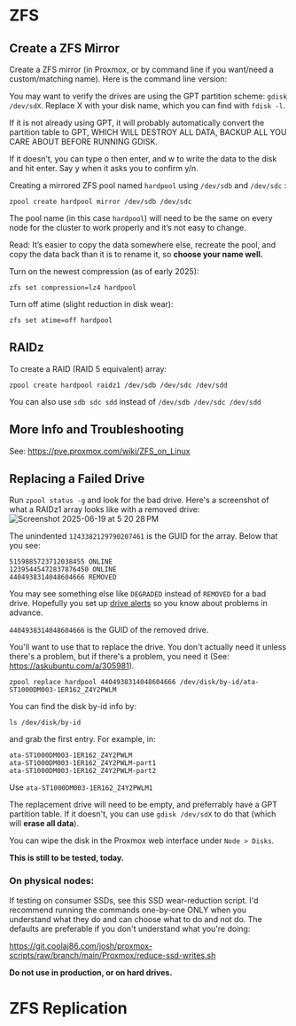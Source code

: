 # ZFS

## Create a ZFS Mirror

Create a ZFS mirror (in Proxmox, or by command line if you want/need a custom/matching name). Here is the command line version:

You may want to verify the drives are using the GPT partition scheme: `gdisk /dev/sdX`. Replace X with your disk name, which you can find with `fdisk -l`.

If it is not already using GPT, it will probably automatically convert the partition table to GPT, WHICH WILL DESTROY ALL DATA, BACKUP ALL YOU CARE ABOUT BEFORE RUNNING GDISK.

If it doesn’t, you can type o then enter, and w to write the data to the disk and hit enter. Say y when it asks you to confirm y/n.

Creating a mirrored ZFS pool named `hardpool` using `/dev/sdb` and `/dev/sdc` :

`zpool create hardpool mirror /dev/sdb /dev/sdc`

The pool name (in this case `hardpool`) will need to be the same on every node for the cluster to work properly and it’s not easy to change.

Read: It’s easier to copy the data somewhere else, recreate the pool, and copy the data back than it is to rename it, so **choose your name well.**

Turn on the newest compression (as of early 2025):

`zfs set compression=lz4 hardpool`

Turn off atime (slight reduction in disk wear):

`zfs set atime=off hardpool`

## RAIDz

To create a RAID (RAID 5 equivalent) array:

`zpool create hardpool raidz1 /dev/sdb /dev/sdc /dev/sdd`

You can also use `sdb sdc sdd` instead of `/dev/sdb /dev/sdc /dev/sdd`

## More Info and Troubleshooting

See: https://pve.proxmox.com/wiki/ZFS_on_Linux

## Replacing a Failed Drive

Run `zpool status -g` and look for the bad drive. Here's a screenshot of what a RAIDz1 array looks like with a removed drive:
![Screenshot 2025-06-19 at 5 20 28 PM](https://github.com/user-attachments/assets/d75a16ab-b6a4-48b7-b0bc-5b9c15338a98)

The unindented `1243382129790207461` is the GUID for the array. Below that you see:

```
5159885723712038455 ONLINE
12395445472837876450 ONLINE
4404938314048604666 REMOVED
```

You may see something else like `DEGRADED` instead of `REMOVED` for a bad drive. Hopefully you set up [drive alerts](https://github.com/mathwhiz1212/proxmox-notes/blob/main/proxmox-alerts.md#zfs-alerts) so you know about problems in advance.

`4404938314048604666` is the GUID of the removed drive.

You'll want to use that to replace the drive. You don't actually need it unless there's a problem, but if there's a problem, you need it (See: https://askubuntu.com/a/305981).

`zpool replace hardpool 4404938314048604666 /dev/disk/by-id/ata-ST1000DM003-1ER162_Z4Y2PWLM`

You can find the disk by-id info by:

 `ls /dev/disk/by-id`

 and grab the first entry. For example, in:

 ```
ata-ST1000DM003-1ER162_Z4Y2PWLM
ata-ST1000DM003-1ER162_Z4Y2PWLM-part1
ata-ST1000DM003-1ER162_Z4Y2PWLM-part2
```
Use `ata-ST1000DM003-1ER162_Z4Y2PWLM1`
 
The replacement drive will need to be empty, and preferrably have a GPT partition table. If it doesn't, you can use `gdisk /dev/sdX` to do that (which will **erase all data**).

You can wipe the disk in the Proxmox web interface under `Node > Disks`.

**This is still to be tested, today.**

### On physical nodes:

If testing on consumer SSDs, see this SSD wear-reduction script. I'd recommend running the commands one-by-one ONLY when you understand what they do and can choose what to do and not do. The defaults are preferable if you don't understand what you're doing:

https://git.coolaj86.com/josh/proxmox-scripts/raw/branch/main/Proxmox/reduce-ssd-writes.sh

**Do not use in production, or on hard drives.**

# ZFS Replication
